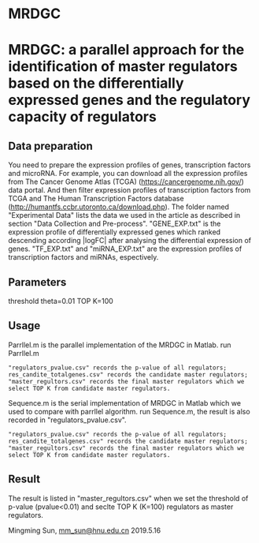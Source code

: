 # MRDGC
MRDGC: a parallel approach for the identification of master regulators based on the differentially expressed genes and the regulatory capacity of regulators
====================================================


Data preparation
----

You need to prepare the expression profiles of genes, transcription factors and microRNA.
    For example, you can download all the expression profiles from The Cancer Genome Atlas (TCGA) (https://cancergenome.nih.gov/) data portal. And then filter expression profiles of transcription factors from TCGA and The Human Transcription Factors database (http://humantfs.ccbr.utoronto.ca/download.php).
    The folder named "Experimental Data" lists the data we used in the article as described in section "Data Collection and Pre-process".
    "GENE_EXP.txt" is the expression profile of differentially expressed genes which ranked descending according |logFC| after analysing the differential expression of genes. "TF_EXP.txt" and "miRNA_EXP.txt" are the expression profiles of transcription factors and miRNAs, espectively.


Parameters
----

threshold theta=0.01
TOP K=100



Usage
----

Parrllel.m is the parallel implementation of the MRDGC in Matlab.
    run Parrllel.m


    "regulators_pvalue.csv" records the p-value of all regulators;
    res_candite_totalgenes.csv" records the candidate master regulators;
    "master_regultors.csv" records the final master regulators which we select TOP K from candidate master regulators.


Sequence.m is the serial implementation of MRDGC in Matlab which we used to compare with parrllel algorithm.
    run Sequence.m, the result is also recorded in "regulators_pvalue.csv".


    "regulators_pvalue.csv" records the p-value of all regulators;
    res_candite_totalgenes.csv" records the candidate master regulators;
    "master_regultors.csv" records the final master regulators which we select TOP K from candidate master regulators.


Result
----

The result is listed in "master_regultors.csv" when we set the threshold of p-value (pvalue<0.01) and seclte TOP K (K=100) regulators as master regulators. 




Mingming Sun, mm_sun@hnu.edu.cn
2019.5.16

